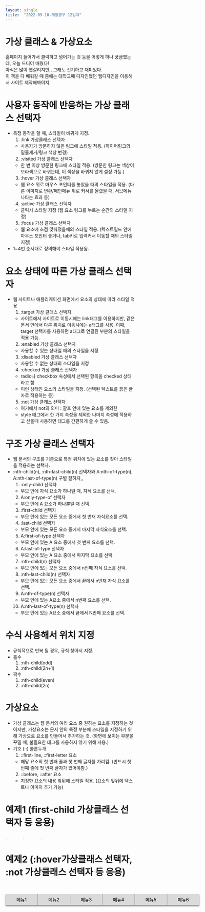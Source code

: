 ```yaml
---
layout: single
title:  "2022-09-10.개발공부 12일차"
---
```

# 가상 클래스 & 가상요소
홈페이지 들어가서 클릭하고 넘어가는 것 등을 어떻게 하나 궁금했는데, 오늘 드디어 배웠다!<br>
아직은 많이 헷갈리지만,, 그래도 신기하고 재미있다.<br>
이 책을 다 배워갈 때 쯤에는 대학교때 디자인했던 웹디자인을 이용해서 사이트 제작해봐야지.<br>




# 사용자 동작에 반응하는 가상 클래스 선택자
  - 특정 동작을 할 때, 스타일이 바귀게 지정.
    1. :link 가상클래스 선택자
      - 사용자가 방문하지 않은 링크에 스타일 적용.
        (하이퍼링크의 밑줄제거/링크 색상 변경)
    2. :visited 가상 클래스 선택자
      - 한 번 이상 방문한 링크에 스타일 적용.
        (방문한 링크는 색상이 보라색으로 바뀌는데, 이 색상을 바뀌지 않게 설정 가능.)
    3. :hover 가상 클래스 선택자
      - 웹 요소 위로 마우스 포인터를 놓았을 때의 스타일을 적용.
        (다른 이미지로 변환/메인메뉴 위로 커서를 올렸을 때, 서브메뉴 나타는 효과 등)
    4. :active 가상 클래스 선택자
      - 클릭시 스타일 지정
        (웹 요소 링크를 누르는 순간의 스타일 지정)
    5. :focus 가상 클래스 선택자
      - 웹 요소에 초점 맞춰졌을때의 스타일 적용.
        (텍스트필드 안에 마우스 포인터 놓거나, tab키로 입력커서 이동할 때의 스타일 지정)
  - 1~4번 순서대로 정의해야 스타일 적용됨.




# 요소 상태에 따른 가상 클래스 선택자
  - 웹 사이트나 애플리케이션 화면에서 요소의 상태에 따라 스타일 적용
    1. :target 가상 클래스 선택자
      - 사이트에서 사이트로 이동시에는 link태그를 이용하지만, 같은 문서 안에서 다른 위치로 이동시에는 a태그를 사용.
        이때, target 선택자를 사용하면 a태그로 연결된 부분의 스타일을 적용 가능.
    2. :enabled 가상 클래스 선택자
      - 사용할 수 있는 상태일 때의 스타일을 지정
    3. :disabled 가상 클래스 선택자
      - 사용할 수 없는 상태의 스타일을 지정
    4. :checked 가상 클래스 선택자
      - radio나 checkbox 속성에서 선택된 항목을 checked 상태라고 함.
      - 이런 상태인 요소의 스타일을 지정.
        (선택된 텍스트를 붉은 글자로 적용하는 등)
    5. :not 가상 클래스 선택자
      - 여기에서 not의 의미
       : 괄호 안에 있는 요소를 제외한
      - style 태그에서 한 가지 속성을 제외한 나머지 속성에 적용하고 싶을때 사용하면 태그를 간편하게 쓸 수 있음.




# 구조 가상 클래스 선택자
  - 웹 문서의 구조를 기준으로 특정 위치에 있는 요소를 찾아 스타일을 적용하는 선택자.
  - :nth-child(n), :nth-last-child(n) 선택자와 A:nth-of-type(n), A:nth-last-of-type(n) 구별 잘하자,, 
    1. :only-child 선택자
      - 부모 안에 자식 요소가 하나일 때, 자식 요소를 선택.
    2. A:only-type-of 선택자
      - 부모 안에 A 요소가 하나뿐일 때 선택.
    3. :first-child 선택자
      - 부모 안에 있는 모든 요소 중에서 첫 번재 자식요소를 선택.
    4. :last-child 선택자
      - 부모 안에 있는 모든 요소 중에서 마지막 자식요소를 선택.
    5. A:first-of-type 선택자
      - 부모 안에 있는 A 요소 중에서 첫 번째 요소를 선택.
    6. A:last-of-type 선택자
      - 부모 안에 있는 A 요소 중에서 마지막 요소를 선택.
    7. :nth-child(n) 선택자
      - 부모 안에 있는 모든 요소 중에서 n번째 자식 요소를 선택.
    8. :nth-last-child(n) 선택자
      - 부모 안에 있는 모든 요소 중에서 끝에서 n번재 자식 요소를 선택.
    9. A:nth-of-type(n) 선택자
      - 부모 안에 있는 A요소 중에서 n번째 요소를 선택.
    10. A:nth-last-of-type(n) 선택자
      - 부모 안에 있는 A요소 중에서 끝에서 N번째 요소를 선택.




# 수식 사용해서 위치 지정
  - 규칙적으로 반복 될 경우, 규칙 찾아서 지정.
  - 홀수
    1. :nth-child(odd)
    2. :nth-child(2n+1)
  - 짝수
    1. :nth-child(even)
    2. :nth-child(2n)




# 가상요소
  - 가상 클래스는 웹 문서의 여러 요소 중 원하는 요소를 지정하는 것이지만,
    가상요소는 문서 안의 특정 부분에 스타일을 지정하기 위해 가상으로 요소를 만들어서 추가하는 것.
    (화면에 보이는 부분을 꾸밀 때, 불필요한 태그를 사용하지 않기 위해 사용.)
  - 기호 (::) 콜론두개.
    1. ::first-line, ::first-letter 요소
      - 해당 요소의 첫 번째 줄과 첫 번째 글자를 가리킴.
        (반드시 첫 번째 줄에 첫 번째 글자가 있어야함.)
    2. ::before, ::after 요소
      - 지정한 요소의 내용 앞뒤에 스타일 적용.
        (요소의 앞뒤에 텍스트나 이미지 추가 가능)
        





# 예제1 (first-child 가상클래스 선택자 등 응용)
<!DOCTYPE html>
<html lang="ko">
<head>
  <meta charset="UTF-8">
  <title>연습문제 1</title>  
  <style>
    img {
      margin-right:50px;
      border:1px solid #ccc;
      box-shadow: 2px 2px 5px #ccc;
    }

    img:first-of-type {
      border: 2px solid #f00; 
    }
  </style>
</head>
<body>
  <img src="images/1.jpg" alt="">
  <img src="images/2.jpg" alt="">
  <img src="images/3.jpg" alt="">
</body>
</html>










# 예제2 (:hover가상클래스 선택자, :not 가상클래스 선택자 등 응용)
<!DOCTYPE html>
<html lang="ko">
<head>
  <meta charset="UTF-8">
  <title>연습문제 2</title>  
  <style>
    * {
      box-sizing: border-box;
    }
    .top-menu {
      margin:50px auto;
      padding:0;
      list-style:none;
      width: 605px;
      height:35px;
      box-shadow:0 3px 4px #8b8b8b;
      background-color:#dadada;
    }
    .top-menu li {
      float:left;
      border-right:1px solid #929292;
    }
    .top-menu li a:link{
      color:black;
      text-decoration:none;
      text-align:center;
      display:block;
      width:100px;
      height:35px;
      line-height: 35px;
    }
    .top-menu li a:visited {
      color:black;
    }
    .top-menu li:last-of-type {
      border-right: none;
    }
    .top-menu li:not(:last-child) a:hover {
      background-color: #555;
      color: #fff;
    }
    .top-menu li:last-of-type a:hover {
      background-color: #b30000;
      color: #fff;
    }

  </style>
</head>
<body>
  <nav>
    <ul class="top-menu">
      <li><a href="#">메뉴1</a></li>
      <li><a href="#">메뉴2</a></li>
      <li><a href="#">메뉴3</a></li>
      <li><a href="#">메뉴4</a></li>
      <li><a href="#">메뉴5</a></li>
      <li><a href="#">메뉴6</a></li>
    </ul>
   </nav>
</body>
</html>

